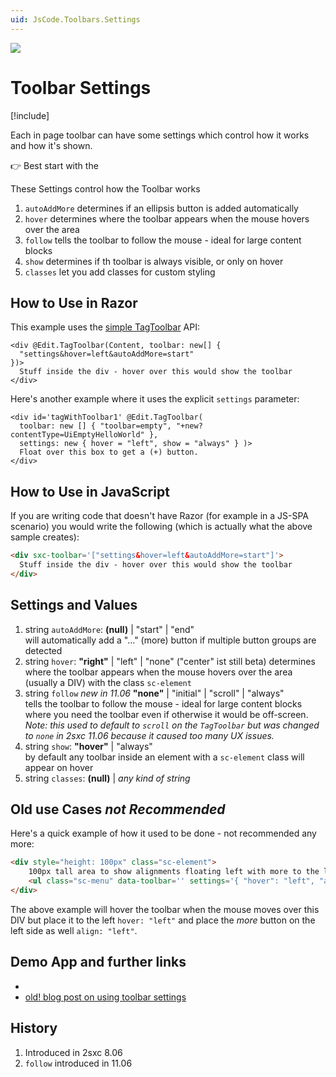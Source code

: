 ```yaml
---
uid: JsCode.Toolbars.Settings
---
```


<img src="~/assets/features/toolbar.svg" class="feature">

# Toolbar Settings

[!include[](~/basics/stack/_shared-float-summary.md)]
<style>.context-box-summary .edit-custom { visibility: visible; } </style>

Each in page toolbar can have some settings which control how it works and how it's shown. 

👉 Best start with the [](xref:Tut.Toolbar)

These Settings control how the Toolbar works

1. `autoAddMore` determines if an ellipsis button is added automatically
1. `hover` determines where the toolbar appears when the mouse hovers over the area
1. `follow` tells the toolbar to follow the mouse - ideal for large content blocks 
1. `show` determines if th toolbar is always visible, or only on hover
1. `classes` let you add classes for custom styling

## How to Use in Razor

This example uses the [simple TagToolbar](xref:NetCode.Razor.Edit.Toolbar) API:

```razor
<div @Edit.TagToolbar(Content, toolbar: new[] { 
  "settings&hover=left&autoAddMore=start"
})>
  Stuff inside the div - hover over this would show the toolbar
</div>
```

Here's another example where it uses the explicit `settings` parameter:

```razor
<div id='tagWithToolbar1' @Edit.TagToolbar(
  toolbar: new [] { "toolbar=empty", "+new?contentType=UiEmptyHelloWorld" },
  settings: new { hover = "left", show = "always" } )>
  Float over this box to get a (+) button. 
</div>
```

## How to Use in JavaScript

If you are writing code that doesn't have Razor (for example in a JS-SPA scenario) you would write the following (which is actually what the above sample creates):

```html
<div sxc-toolbar='["settings&hover=left&autoAddMore=start"]'>
  Stuff inside the div - hover over this would show the toolbar
</div>
```

## Settings and Values

1. string `autoAddMore`: **(null)** | "start" | "end"  
will automatically add a "..." (more) button if multiple button groups are detected
1. string `hover`: **"right"** | "left" | "none"  ("center" ist still beta)
determines where the toolbar appears when the mouse hovers over the area (usually a DIV) with the class `sc-element`
1. string `follow` _new in 11.06_ **"none"** | "initial" | "scroll" | "always"  
tells the toolbar to follow the mouse - ideal for large content blocks where you need the toolbar even if otherwise it would be off-screen. _Note: this used to default to `scroll` on the `TagToolbar` but was changed to `none` in 2sxc 11.06 because it caused too many UX issues._
1. string `show`: **"hover"** | "always"  
by default any toolbar inside an element with a `sc-element` class will appear on hover
1. string `classes`: **(null)** | _any kind of string_   


## Old use Cases _not Recommended_

Here's a quick example of how it used to be done - not recommended any more:

```Html
<div style="height: 100px" class="sc-element">
    100px tall area to show alignments floating left with more to the left
    <ul class="sc-menu" data-toolbar='' settings='{ "hover": "left", "align": "left" }'></ul>
</div>
```

The above example will hover the toolbar when the mouse moves over this DIV but place it to the left `hover: "left"` and place the _more_ button on the left side as well `align: "left"`.


## Demo App and further links

* [](xref:Tut.Toolbar)
* [old! blog post on using toolbar settings](http://2sxc.org/en/blog/post/customize-edit-toolbar-hover-alignment-more-button-look-and-feel)

## History

1. Introduced in 2sxc 8.06
2. `follow` introduced in 11.06


